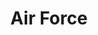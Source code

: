 ---
title: "Air Force"
price: "$255"
image: "assets/img/productfeatureimg2.jpg?nf_resize=fit&w=320"
description: "hand painted Air Force"
bestseller: false
sale: false
tags: "Shoes"
---